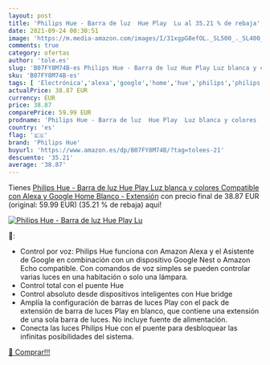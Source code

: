```yaml
---
layout: post
title: 'Philips Hue - Barra de luz  Hue Play  Lu al 35.21 % de rebaja'
date: 2021-09-24 00:30:51
image: 'https://m.media-amazon.com/images/I/31xgpG8efOL._SL500_._SL400_.jpg'
comments: true
category: ofertas
author: 'tole.es'
slug: 'B07FY8M74B-es Philips Hue - Barra de luz Hue Play Luz blanca y colores...'
sku: 'B07FY8M74B-es'
tags: [ 'Electrónica','alexa','google','home','hue','philips','philips hue', ]
actualPrice: 38.87 EUR
currency: EUR
price: 38.87
comparePrice: 59.99 EUR
prodname: 'Philips Hue - Barra de luz  Hue Play  Luz blanca y colores  Compatible con Alexa y Google Home  Blanco - Extensión'
country: 'es'
flag: '🇪🇸'
brand: 'Philips Hue'
buyurl: 'https://www.amazon.es/dp/B07FY8M74B/?tag=tolees-21'
descuento: '35.21'
average: '38.87'
---
```


Tienes [Philips Hue - Barra de luz  Hue Play  Luz blanca y colores  Compatible con Alexa y Google Home  Blanco - Extensión](https://www.amazon.es/dp/B07FY8M74B/?tag=tolees-21) con precio final de  38.87 EUR (original: 59.99 EUR) (35.21 %  de rebaja) aqui!

[![Philips Hue - Barra de luz  Hue Play  Lu](https://m.media-amazon.com/images/I/31xgpG8efOL._SL500_._SL400_.jpg)](https://www.amazon.es/dp/B07FY8M74B/?tag=tolees-21)

🔎:

- Control por voz: Philips Hue funciona con Amazon Alexa y el Asistente de Google en combinación con un dispositivo Google Nest o Amazon Echo compatible. Con comandos de voz simples se pueden controlar varias luces en una habitación o solo una lámpara.
- Control total con el puente Hue
- Control absoluto desde dispositivos inteligentes con Hue bridge
- Amplía la configuración de barras de luces Play con el pack de extensión de barra de luces Play en blanco, que contiene una extensión de una sola barra de luces. No incluye fuente de alimentación.
- Conecta las luces Philips Hue con el puente para desbloquear las infinitas posibilidades del sistema.

[🛒 Comprar!!!](https://www.amazon.es/dp/B07FY8M74B/?tag=tolees-21)
